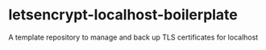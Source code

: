 # letsencrypt-localhost-boilerplate
A template repository to manage and back up TLS certificates for localhost
